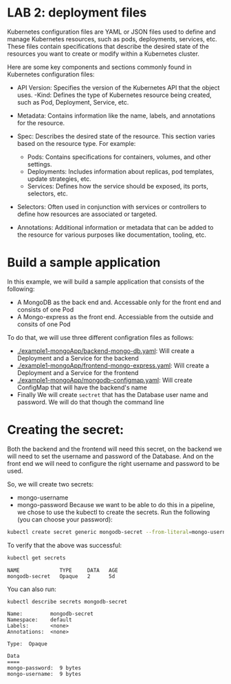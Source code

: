 # LAB 2: deployment files
Kubernetes configuration files are YAML or JSON files used to define and manage Kubernetes resources, such as pods, deployments, services, etc. These files contain specifications that describe the desired state of the resources you want to create or modify within a Kubernetes cluster.

Here are some key components and sections commonly found in Kubernetes configuration files:
- API Version: Specifies the version of the Kubernetes API that the object uses.
-Kind: Defines the type of Kubernetes resource being created, such as Pod, Deployment, Service, etc.
- Metadata: Contains information like the name, labels, and annotations for the resource.
- Spec: Describes the desired state of the resource. This section varies based on the resource type. For example:
  - Pods: Contains specifications for containers, volumes, and other settings.
  - Deployments: Includes information about replicas, pod templates, update strategies, etc.
  - Services: Defines how the service should be exposed, its ports, selectors, etc.

- Selectors: Often used in conjunction with services or controllers to define how resources are associated or targeted.

- Annotations: Additional information or metadata that can be added to the resource for various purposes like documentation, tooling, etc.

# Build a sample application
In this example, we will build a sample application that consists of the following:
- A MongoDB as the back end and. Accessable only for the front end and consists of one Pod
- A Mongo-express as the front end. Accessiable from the outside and consits of one Pod

To do that, we will use three different configration files as follows:
- [./example1-mongoApp/backend-mongo-db.yaml](./example1-mongoApp/backend-mongo-db.yaml): Will create a Deployment and a Service for the backend
- [./example1-mongoApp/frontend-mongo-express.yaml](./example1-mongoApp/frontend-mongo-express.yaml): Will create a Deployment and a Service for the frontend
- [./example1-mongoApp/mongodb-configmap.yaml](./example1-mongoApp/mongodb-configmap.yaml): Will create ConfigMap that will have the backend's name
- Finally We will create `sectret` that has the Database user name and password. We will do that though the command line

# Creating the secret:

Both the backend and the frontend will need this secret, on the backend we will need to set the username and password of the Database. And on the front end we will need to configure the right username and password to be used.

So, we will create two secrets:
- mongo-username
- mongo-password
Because we want to be able to do this in a pipeline, we chose to use the kubectl to create the secrets. Run the following (you can choose your password):

```bash
kubectl create secret generic mongodb-secret --from-literal=mongo-username=mongouser --from-literal=mongo-password=mongopass
```
To verify that the above was successful:
```bash
kubectl get secrets
```
```
NAME             TYPE     DATA   AGE
mongodb-secret   Opaque   2      5d
```
You can also run:
```bash
kubectl describe secrets mongodb-secret
```
```
Name:         mongodb-secret
Namespace:    default
Labels:       <none>
Annotations:  <none>

Type:  Opaque

Data
====
mongo-password:  9 bytes
mongo-username:  9 bytes
```
